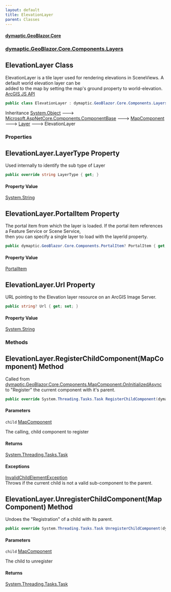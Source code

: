 ```yaml
---
layout: default
title: ElevationLayer
parent: Classes
---
```

#### [dymaptic.GeoBlazor.Core](index.html 'index')
### [dymaptic.GeoBlazor.Core.Components.Layers](index.html#dymaptic.GeoBlazor.Core.Components.Layers 'dymaptic.GeoBlazor.Core.Components.Layers')

## ElevationLayer Class

ElevationLayer is a tile layer used for rendering elevations in SceneViews. A default world elevation layer can be  
added to the map by setting the map's ground property to world-elevation.  
<a target="_blank" href="https://developers.arcgis.com/javascript/latest/api-reference/esri-layers-ElevationLayer.html">ArcGIS JS API</a>

```csharp
public class ElevationLayer : dymaptic.GeoBlazor.Core.Components.Layers.Layer
```

Inheritance [System.Object](https://docs.microsoft.com/en-us/dotnet/api/System.Object 'System.Object') &#129106; [Microsoft.AspNetCore.Components.ComponentBase](https://docs.microsoft.com/en-us/dotnet/api/Microsoft.AspNetCore.Components.ComponentBase 'Microsoft.AspNetCore.Components.ComponentBase') &#129106; [MapComponent](dymaptic.GeoBlazor.Core.Components.MapComponent.html 'dymaptic.GeoBlazor.Core.Components.MapComponent') &#129106; [Layer](dymaptic.GeoBlazor.Core.Components.Layers.Layer.html 'dymaptic.GeoBlazor.Core.Components.Layers.Layer') &#129106; ElevationLayer
### Properties

<a name='dymaptic.GeoBlazor.Core.Components.Layers.ElevationLayer.LayerType'></a>

## ElevationLayer.LayerType Property

Used internally to identify the sub type of Layer

```csharp
public override string LayerType { get; }
```

#### Property Value
[System.String](https://docs.microsoft.com/en-us/dotnet/api/System.String 'System.String')

<a name='dymaptic.GeoBlazor.Core.Components.Layers.ElevationLayer.PortalItem'></a>

## ElevationLayer.PortalItem Property

The portal item from which the layer is loaded. If the portal item references a Feature Service or Scene Service,  
then you can specify a single layer to load with the layerId property.

```csharp
public dymaptic.GeoBlazor.Core.Components.PortalItem? PortalItem { get; set; }
```

#### Property Value
[PortalItem](dymaptic.GeoBlazor.Core.Components.PortalItem.html 'dymaptic.GeoBlazor.Core.Components.PortalItem')

<a name='dymaptic.GeoBlazor.Core.Components.Layers.ElevationLayer.Url'></a>

## ElevationLayer.Url Property

URL pointing to the Elevation layer resource on an ArcGIS Image Server.

```csharp
public string? Url { get; set; }
```

#### Property Value
[System.String](https://docs.microsoft.com/en-us/dotnet/api/System.String 'System.String')
### Methods

<a name='dymaptic.GeoBlazor.Core.Components.Layers.ElevationLayer.RegisterChildComponent(dymaptic.GeoBlazor.Core.Components.MapComponent)'></a>

## ElevationLayer.RegisterChildComponent(MapComponent) Method

Called from [dymaptic.GeoBlazor.Core.Components.MapComponent.OnInitializedAsync](https://docs.microsoft.com/en-us/dotnet/api/dymaptic.GeoBlazor.Core.Components.MapComponent.OnInitializedAsync 'dymaptic.GeoBlazor.Core.Components.MapComponent.OnInitializedAsync') to "Register" the current component with it's parent.

```csharp
public override System.Threading.Tasks.Task RegisterChildComponent(dymaptic.GeoBlazor.Core.Components.MapComponent child);
```
#### Parameters

<a name='dymaptic.GeoBlazor.Core.Components.Layers.ElevationLayer.RegisterChildComponent(dymaptic.GeoBlazor.Core.Components.MapComponent).child'></a>

`child` [MapComponent](dymaptic.GeoBlazor.Core.Components.MapComponent.html 'dymaptic.GeoBlazor.Core.Components.MapComponent')

The calling, child component to register

#### Returns
[System.Threading.Tasks.Task](https://docs.microsoft.com/en-us/dotnet/api/System.Threading.Tasks.Task 'System.Threading.Tasks.Task')

#### Exceptions

[InvalidChildElementException](dymaptic.GeoBlazor.Core.Exceptions.InvalidChildElementException.html 'dymaptic.GeoBlazor.Core.Exceptions.InvalidChildElementException')  
Throws if the current child is not a valid sub-component to the parent.

<a name='dymaptic.GeoBlazor.Core.Components.Layers.ElevationLayer.UnregisterChildComponent(dymaptic.GeoBlazor.Core.Components.MapComponent)'></a>

## ElevationLayer.UnregisterChildComponent(MapComponent) Method

Undoes the "Registration" of a child with its parent.

```csharp
public override System.Threading.Tasks.Task UnregisterChildComponent(dymaptic.GeoBlazor.Core.Components.MapComponent child);
```
#### Parameters

<a name='dymaptic.GeoBlazor.Core.Components.Layers.ElevationLayer.UnregisterChildComponent(dymaptic.GeoBlazor.Core.Components.MapComponent).child'></a>

`child` [MapComponent](dymaptic.GeoBlazor.Core.Components.MapComponent.html 'dymaptic.GeoBlazor.Core.Components.MapComponent')

The child to unregister

#### Returns
[System.Threading.Tasks.Task](https://docs.microsoft.com/en-us/dotnet/api/System.Threading.Tasks.Task 'System.Threading.Tasks.Task')
